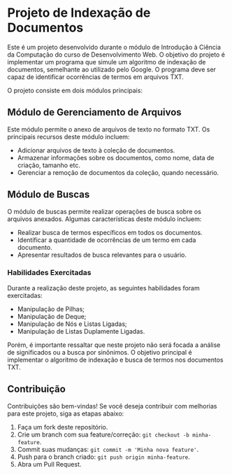 # Projeto de Indexação de Documentos

Este é um projeto desenvolvido durante o módulo de Introdução à Ciência da Computação do curso de Desenvolvimento Web. O objetivo do projeto é implementar um programa que simule um algoritmo de indexação de documentos, semelhante ao utilizado pelo Google. O programa deve ser capaz de identificar ocorrências de termos em arquivos TXT.

O projeto consiste em dois módulos principais:

## Módulo de Gerenciamento de Arquivos

Este módulo permite o anexo de arquivos de texto no formato TXT. Os principais recursos deste módulo incluem:

   - Adicionar arquivos de texto à coleção de documentos.
   - Armazenar informações sobre os documentos, como nome, data de criação, tamanho etc.
   - Gerenciar a remoção de documentos da coleção, quando necessário.

## Módulo de Buscas

O módulo de buscas permite realizar operações de busca sobre os arquivos anexados. Algumas características deste módulo incluem:

   - Realizar busca de termos específicos em todos os documentos.
   - Identificar a quantidade de ocorrências de um termo em cada documento.
   - Apresentar resultados de busca relevantes para o usuário.


### Habilidades Exercitadas

Durante a realização deste projeto, as seguintes habilidades foram exercitadas:

- Manipulação de Pilhas;
- Manipulação de Deque;
- Manipulação de Nós e Listas Ligadas;
- Manipulação de Listas Duplamente Ligadas.

Porém, é importante ressaltar que neste projeto não será focada a análise de significados ou a busca por sinônimos. O objetivo principal é implementar o algoritmo de indexação e busca de termos nos documentos TXT.

## Contribuição

Contribuições são bem-vindas! Se você deseja contribuir com melhorias para este projeto, siga as etapas abaixo:

1. Faça um fork deste repositório.
2. Crie um branch com sua feature/correção: `git checkout -b minha-feature`.
3. Commit suas mudanças: `git commit -m 'Minha nova feature'`.
4. Push para o branch criado: `git push origin minha-feature`.
5. Abra um Pull Request.
